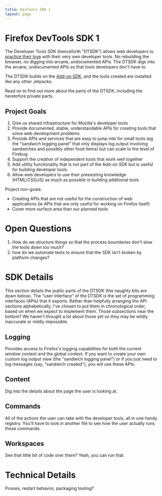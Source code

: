 ```yaml
---
title: DevTools SDK 1
layout: page
---
```


# Firefox DevTools SDK 1 #

The Developer Tools SDK (henceforth "DTSDK") allows web developers
to [practice their love](http://www.time.com/time/specials/packages/article/0,28804,1870938_1870943_1870953,00.html)
with their very own developer tools. No rebuilding the browser, no digging
into arcane, undocumented APIs. The DTSDK digs into the arcane, undocumented
APIs so that tools developers don't have to.

The DTSDK builds on the [Add-on SDK](https://jetpack.mozillalabs.com/), and
the tools created are installed like any other Jetpacks.

Read on to find out more about the parts of the DTSDK, including the heretofore
private parts.

## Project Goals ##

1. Give us shared infrastructure for Mozilla's developer tools
2. Provide documented, stable, understandable APIs for creating tools that
solve web development problems
3. Provide APIs and services that are easy to jump into for small tools (eg the
"sandwich logging panel" that only displays log output involving sandwiches
and possibly other food items) but can scale to the level of Firebug
4. Support the creation of independent tools that work well together
5. Add utility functionality that is not part of the Add-on SDK but is useful
for building developer tools.
6. Allow web developers to use their preexisting knowledge (HTML/CSS/JS) as
much as possible in building additional tools

Project non-goals:

* Creating APIs that are not useful for the construction of web applications 
(ie APIs that are only useful for working on Firefox itself)
* Cover more surface area than our planned tools

# Open Questions #

1. How do we structure things so that the process boundaries don't slow the tools
down too much?
2. how do we automate tests to ensure that the SDK isn't broken by platform changes?

# SDK Details #

This section details the public parts of the DTSDK (the naughty bits are down 
below). The "user interface" of the DTSDK is the set of programming interfaces
(APIs) that it exports. Rather than helpfully arranging the API sections
alphabetically, I've chosen to put them in chronological order, based on
when we expect to implement them. Those subsections near the bottom? We haven't
thought a lot about those yet so they may be wildly inaccurate or mildly
impossible.


## Logging ##

Provides access to Firefox's logging capabilities for both the current
window context and the global context. If you want to create your own
custom log output view (the "sandwich logging panel") or if you just
need to log messages (say, "sandwich created"), you will use these
APIs.

## Content ##

Dig into the details about the page the user is looking at.

## Commands ##

All of the actions the user can take with the developer tools, all in
one handy registry. You'll have to look in another file to see how the
user actually runs these commands.

## Workspaces ##

See that little bit of code over there? Yeah, you can run that.

# Technical Details #

Proxies, restart behavior, packaging tooling?